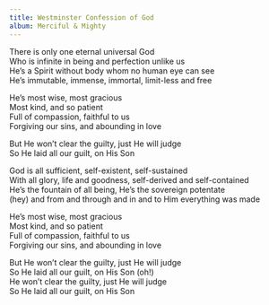 ```yaml
---
title: Westminster Confession of God
album: Merciful & Mighty
---
```

There is only one eternal universal God  
Who is infinite in being and perfection unlike us  
He’s a Spirit without body whom no human eye can see   
He’s immutable, immense, immortal, limit-less and free   

He’s most wise, most gracious  
Most kind, and so patient   
Full of compassion, faithful to us   
Forgiving our sins, and abounding in love  

But He won’t clear the guilty, just He will judge   
So He laid all our guilt, on His Son  

God is all sufficient, self-existent, self-sustained   
With all glory, life and goodness, self-derived and self-contained   
He’s the fountain of all being, He’s the sovereign potentate   
(hey) and from and through and in and to Him everything was made  

He’s most wise, most gracious  
Most kind, and so patient   
Full of compassion, faithful to us   
Forgiving our sins, and abounding in love  

But He won’t clear the guilty, just He will judge   
So He laid all our guilt, on His Son (oh!)  
He won’t clear the guilty, just He will judge   
So He laid all our guilt, on His Son  